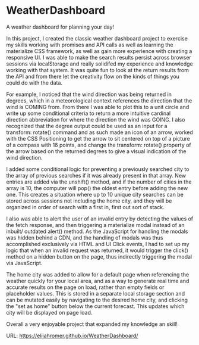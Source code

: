 # WeatherDashboard
A weather dashboard for planning your day!

In this project, I created the classic weather dashboard project to exercise my skills working with promises and API calls as well as learning the materialize CSS framework, as well as gain more experience with creating a responsive UI. I was able to make the search results persist across browser sessions via localStorage and really solidifed my experience and knowledge working with that system. It was quite fun to look at the return results from the API and from there let the creativity flow on the kinds of things you could do with the data. 

For example, I noticed that the wind direction was being returned in degrees, which in a meteorological context references the direction that the wind is COMING from. From there I was able to plot this to a unit circle and write up some conditional criteria to return a more intuitive cardinal direction abbreviation for where the direction the wind was GOING. I also recognized that the degree output could be used as an input for a transform: rotate() command and as such made an icon of an arrow, worked with the CSS Positioning to get the arrow to sit centered on top of a picture of a compass with 16 points, and change the transform: rotate() property of the arrow based on the returned degrees to give a visual indication of the wind direction. 

I added some conditional logic for preventing a previously searched city to the array of previous searches if it was already present in that array. New entries are added via the unshift() method, and if the number of cities in the array is 10, the computer will pop() the oldest entry before adding the new one. This creates a situation where up to 10 unique city searches can be stored across sessions not including the home city, and they will be organized in order of search with a first in, first out sort of stack. 

I also was able to alert the user of an invalid entry by detecting the values of the fetch response, and then triggering a materialize modal instead of an inbuilt/ outdated alert() method. As the JavaScript for handling the modals was hidden behind a CDN, and the handling of modals was thus accomplished exclusively via HTML and UI Click events, I had to set up my logic that when an invalid request was returned, it would trigger the click() method on a hidden button on the page, thus indirectly triggering the modal via JavaScript.

The home city was added to allow for a default page when referencing the weather quickly for your local area, and as a way to generate real time and accurate results on the page on load, rather than empty fields or placeholder values. This is stored in a separate local storage section and can be mutated easily by navigating to the desired home city, and clicking the "set as home" button below the current forecast. This updates which city will be displayed on page load. 

Overall a very enjoyable project that expanded my knowledge an skill!

URL: https://elijahromer.github.io/WeatherDashboard/
